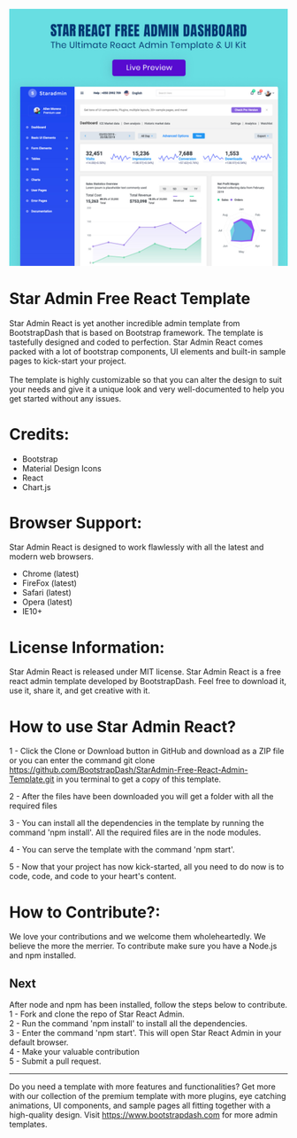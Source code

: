 <a href="http://www.bootstrapdash.com/demo/star-admin-free/react/template/demo_1/preview/dashboard" target="_blank"><img src="screenshot.jpg"></a>

<h1>Star Admin Free React Template</h1>
Star Admin React is yet another incredible admin template from BootstrapDash that is based on Bootstrap framework. The template is tastefully designed and coded to perfection. Star Admin React comes packed with a lot of bootstrap components, UI elements and built-in sample pages to kick-start your project.
<br><br>
The template is highly customizable so that you can alter the design to suit your needs and give it a unique look and very well-documented to help you get started without any issues.

<h1>Credits:</h1>

- Bootstrap
- Material Design Icons
- React
- Chart.js

<h1>Browser Support:</h1>

Star Admin React is designed to work flawlessly with all the latest and modern web browsers.

- Chrome (latest)
- FireFox (latest)
- Safari (latest)
- Opera (latest)
- IE10+  

<h1>License Information:</h1>


Star Admin React is released under MIT license. Star Admin React is a free react admin template developed by BootstrapDash. Feel free to download it, use it, share it, and get creative with it.

<h1>How to use Star Admin React?</h1>


1 - Click the Clone or Download button in GitHub and download as a ZIP file or you can enter the command git clone https://github.com/BootstrapDash/StarAdmin-Free-React-Admin-Template.git in you terminal to get a copy of this template.

2 - After the files have been downloaded you will get a folder with all the required files

3 - You can install all the dependencies in the template by running the command 'npm install'. All the required files are in the node modules.

4 - You can serve the template with the command 'npm start'.

5 - Now that your project has now kick-started, all you need to do now is to code, code, and code to your heart's content.

<h1>How to Contribute?:</h1>


We love your contributions and we welcome them wholeheartedly. We believe the more the merrier.
To contribute make sure you have a Node.js and npm installed.

<h2>Next</h2>

After node and npm has been installed, follow the steps below to contribute.
  <br>
	1 - Fork and clone the repo of Star React Admin.
  <br>
	2 - Run the command 'npm install' to install all the dependencies.
  <br>
	3 - Enter the command 'npm start'. This will open Star React Admin in your default browser.
  <br>
	4 - Make your valuable contribution
  <br>
	5 - Submit a pull request.
  <hr>
	Do you need a template with more features and functionalities? Get more with our collection of the premium template with more plugins, eye catching animations, UI components, and sample pages all fitting together with a high-quality design.
Visit
  <a href="https://www.bootstrapdash.com" target="_blank">https://www.bootstrapdash.com</a> for more admin templates.
